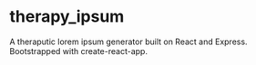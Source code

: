 # therapy_ipsum

A theraputic lorem ipsum generator built on React and Express. Bootstrapped with create-react-app.
